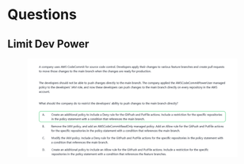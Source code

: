 # Questions

## Limit Dev Power

<figure><img src="../../.gitbook/assets/image (28).png" alt=""><figcaption></figcaption></figure>
